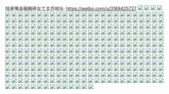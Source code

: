 陆家嘴金融搬砖女工主页地址: https://weibo.com/u/3169425727 
![](https://wx4.sinaimg.cn/mw2000/bce9993fly1h8xotoe3muj20u01407by.jpg) 
![](https://wx4.sinaimg.cn/mw2000/bce9993fly1h8vlv1vuf2j20wi1ycqlo.jpg) 
![](https://wx4.sinaimg.cn/mw2000/bce9993fly1h8vlmjmaysj20wi1ycwrj.jpg) 
![](https://wx4.sinaimg.cn/mw2000/bce9993fly1h8vlmk2mv9j20wi1ycdog.jpg) 
![](https://wx4.sinaimg.cn/mw2000/bce9993fly1h8vlmkgxcej20u01sxdtm.jpg) 
![](https://wx4.sinaimg.cn/mw2000/bce9993fly1h8rp691b4yj22c03407wk.jpg) 
![](https://wx4.sinaimg.cn/mw2000/bce9993fly1h8ipobiz64j21400u0qhv.jpg) 
![](https://wx4.sinaimg.cn/mw2000/bce9993fly1h8ipo3kt5sj21400u0aky.jpg) 
![](https://wx4.sinaimg.cn/mw2000/bce9993fly1h8ipnvgg2rj21400u0n86.jpg) 
![](https://wx4.sinaimg.cn/mw2000/bce9993fly1h8ipnre0qsj21900u0gvz.jpg) 
![](https://wx4.sinaimg.cn/mw2000/bce9993fly1h8hrdelb0ij20u00s9wge.jpg) 
![](https://wx4.sinaimg.cn/mw2000/bce9993fly1h8hjpiwjr0j22c0340npg.jpg) 
![](https://wx4.sinaimg.cn/mw2000/bce9993fly1h8hjpmmnxuj23402c0e85.jpg) 
![](https://wx4.sinaimg.cn/mw2000/bce9993fly1h8e9vurvf4j20a00dcaal.jpg) 
![](https://wx4.sinaimg.cn/mw2000/bce9993fly1h8e9vu9jfsj23402c0hdv.jpg) 
![](https://wx4.sinaimg.cn/mw2000/bce9993fly1h8e9rk9h91j21sc2ds1l0.jpg) 
![](https://wx4.sinaimg.cn/mw2000/bce9993fly1h8bsea3xt0j20u0140gtv.jpg) 
![](https://wx4.sinaimg.cn/mw2000/bce9993fly1h8bseap3wvj20u01407ch.jpg) 
![](https://wx4.sinaimg.cn/mw2000/bce9993fly1h89cut13epj20u0140do6.jpg) 
![](https://wx4.sinaimg.cn/mw2000/bce9993fly1h89cqbh0rzj21400u0tfn.jpg) 
![](https://wx4.sinaimg.cn/mw2000/bce9993fly1h8609ojj78j20u0140qas.jpg) 
![](https://wx4.sinaimg.cn/mw2000/bce9993fly1h7zs51tuh6j20u01hck09.jpg) 
![](https://wx4.sinaimg.cn/mw2000/bce9993fly1h7zs4xp8cjj20u0140gx1.jpg) 
![](https://wx4.sinaimg.cn/mw2000/bce9993fly1h7zs502h5uj21a80q049e.jpg) 
![](https://wx4.sinaimg.cn/mw2000/bce9993fly1h7yqs1m4y6j20wi1ycttt.jpg) 
![](https://wx4.sinaimg.cn/mw2000/bce9993fly1h7yqsufh9mj21pr153gyr.jpg) 
![](https://wx4.sinaimg.cn/mw2000/bce9993fly1h7y2mcqwvjj20wh101jyl.jpg) 
![](https://wx4.sinaimg.cn/mw2000/bce9993fly1h7y1rbvw63j21ps1ac1ky.jpg) 
![](https://wx4.sinaimg.cn/mw2000/bce9993fly1h7xhbk2u9xj213y0u0q8z.jpg) 
![](https://wx4.sinaimg.cn/mw2000/bce9993fly1h7xhbl39c6j21400u0wko.jpg) 
![](https://wx4.sinaimg.cn/mw2000/bce9993fly1h7vdnteh5oj20u01syafq.jpg) 
![](https://wx4.sinaimg.cn/mw2000/bce9993fly1h7u8ty8wfoj23402c0qv7.jpg) 
![](https://wx4.sinaimg.cn/mw2000/bce9993fly1h7u8typal3j20qi1b4ake.jpg) 
![](https://wx4.sinaimg.cn/mw2000/bce9993fly1h7olu7xwszj22c0340npe.jpg) 
![](https://wx4.sinaimg.cn/mw2000/bce9993fly1h7olu5zfhxj22c0340kjm.jpg) 
![](https://wx4.sinaimg.cn/mw2000/bce9993fly1h7odsh5yecj22c0340e84.jpg) 
![](https://wx4.sinaimg.cn/mw2000/bce9993fly1h7nijpxc0vj22c0340u0z.jpg) 
![](https://wx4.sinaimg.cn/mw2000/bce9993fly1h7nijrs97vj22c0340x6q.jpg) 
![](https://wx4.sinaimg.cn/mw2000/bce9993fly1h7nijtid7ej23402c0kjn.jpg) 
![](https://wx4.sinaimg.cn/mw2000/bce9993fly1h7m9sxsju2j23402c0kjn.jpg) 
![](https://wx4.sinaimg.cn/mw2000/bce9993fly1h7m9sw03iaj23402c0kjn.jpg) 
![](https://wx4.sinaimg.cn/mw2000/bce9993fly1h7m9t7ed7oj23401r04qq.jpg) 
![](https://wx4.sinaimg.cn/mw2000/bce9993fly1h7m9szq931j23402c0u0z.jpg) 
![](https://wx4.sinaimg.cn/mw2000/bce9993fly1h7m9sojh5nj23402c01l0.jpg) 
![](https://wx4.sinaimg.cn/mw2000/bce9993fly1h7m9t692tlj23402c0qv6.jpg) 
![](https://wx4.sinaimg.cn/mw2000/bce9993fly1h7m9t4qghvj22c0340npg.jpg) 
![](https://wx4.sinaimg.cn/mw2000/bce9993fly1h7hietgjz3j22c0340e84.jpg) 
![](https://wx4.sinaimg.cn/mw2000/bce9993fly1h7gavhq29pj22801o0108.jpg) 
![](https://wx4.sinaimg.cn/mw2000/bce9993fly1h7bpgo92asj20u01hcn3a.jpg) 
![](https://wx4.sinaimg.cn/mw2000/bce9993fly1h7bpgpg7ffj21hc0u0qrq.jpg) 
![](https://wx4.sinaimg.cn/mw2000/bce9993fly1h79ele9gmzj21o02807wi.jpg) 
![](https://wx4.sinaimg.cn/mw2000/bce9993fly1h73mbpfe9sj22c03407wk.jpg) 
![](https://wx4.sinaimg.cn/mw2000/bce9993fly1h71cc7moluj23402c0npd.jpg) 
![](https://wx4.sinaimg.cn/mw2000/bce9993fly1h7079i04ldj22c0340162.jpg) 
![](https://wx4.sinaimg.cn/mw2000/bce9993fgy1h6ixjoapi6j22c0340b2d.jpg) 
![](https://wx4.sinaimg.cn/mw2000/bce9993fgy1h6ixlsvs1xj20vx36cnat.jpg) 
![](https://wx4.sinaimg.cn/mw2000/bce9993fgy1h6ixghhxy6j23402c0b2c.jpg) 
![](https://wx4.sinaimg.cn/mw2000/bce9993fgy1h6ixhavhj4j23402c0hdw.jpg) 
![](https://wx4.sinaimg.cn/mw2000/bce9993fgy1h6ixl9mrx8j23402c0nph.jpg) 
![](https://wx4.sinaimg.cn/mw2000/bce9993fgy1h6ixjeca4ej22c0340u0y.jpg) 
![](https://wx4.sinaimg.cn/mw2000/bce9993fgy1h6ixli2g59j23402c0hdv.jpg) 
![](https://wx4.sinaimg.cn/mw2000/bce9993fgy1h6ixfuen8zj23402c07wj.jpg) 
![](https://wx4.sinaimg.cn/mw2000/bce9993fgy1h6ixj2aw5tj23402c0b2c.jpg) 
![](https://wx4.sinaimg.cn/mw2000/bce9993fgy1h6ixlelyb0j23402c0x3d.jpg) 
![](https://wx4.sinaimg.cn/mw2000/bce9993fgy1h6ixiqvvnsj20xc230qv5.jpg) 
![](https://wx4.sinaimg.cn/mw2000/bce9993fgy1h6ixkvq07zj23402c0e1u.jpg) 
![](https://wx4.sinaimg.cn/mw2000/bce9993fgy1h6ixllpc5oj222h2rbhdv.jpg) 
![](https://wx4.sinaimg.cn/mw2000/bce9993fgy1h6ixlppwudj22c0340x6q.jpg) 
![](https://wx4.sinaimg.cn/mw2000/bce9993fgy1h6ixlwhietj20n936cx6p.jpg) 
![](https://wx4.sinaimg.cn/mw2000/bce9993fly1h69uue80mlj22c03401l0.jpg) 
![](https://wx4.sinaimg.cn/mw2000/bce9993fly1h69uuinr4oj22c0340e81.jpg) 
![](https://wx4.sinaimg.cn/mw2000/bce9993fly1h69uugfdsvj22c0340x6s.jpg) 
![](https://wx4.sinaimg.cn/mw2000/bce9993fly1h68mqbaz1pj22c0340e83.jpg) 
![](https://wx4.sinaimg.cn/mw2000/bce9993fly1h68mqck3mnj22c03404ms.jpg) 
![](https://wx4.sinaimg.cn/mw2000/bce9993fly1h68mq9nvy7j21hc0u048a.jpg) 
![](https://wx4.sinaimg.cn/mw2000/bce9993fly1h64ttrtx1xj222o33ywo2.jpg) 
![](https://wx4.sinaimg.cn/mw2000/bce9993fly1h5j7nhz1aoj21hc0u0tqx.jpg) 
![](https://wx4.sinaimg.cn/mw2000/bce9993fly1h5j7njs4fwj22zg1oghdt.jpg) 
![](https://wx4.sinaimg.cn/mw2000/bce9993fly1h5j7nmrlqzj23401r0e82.jpg) 
![](https://wx4.sinaimg.cn/mw2000/bce9993fly1h5j7nr6m1ej23401r0qv8.jpg) 
![](https://wx4.sinaimg.cn/mw2000/bce9993fly1h5dj2ljxtwj21r03401ky.jpg) 
![](https://wx4.sinaimg.cn/mw2000/bce9993fly1h5dj2j36aij23401r07wi.jpg) 
![](https://wx4.sinaimg.cn/mw2000/bce9993fly1h5dj2nzc36j23401r07wi.jpg) 
![](https://wx4.sinaimg.cn/mw2000/bce9993fly1h5dj2qw2o0j22vl1ma1ky.jpg) 
![](https://wx4.sinaimg.cn/mw2000/bce9993fly1h56kula8zwj23401r0qv6.jpg) 
![](https://wx4.sinaimg.cn/mw2000/bce9993fly1h56kudgxzlj22c0340u0y.jpg) 
![](https://wx4.sinaimg.cn/mw2000/bce9993fly1h56kusoeokj23402c07wi.jpg) 
![](https://wx4.sinaimg.cn/mw2000/bce9993fly1h56kuw3mxlj22c0340hdu.jpg) 
![](https://wx4.sinaimg.cn/mw2000/bce9993fly1h56kv0fgvmj23402c01ky.jpg) 
![](https://wx4.sinaimg.cn/mw2000/bce9993fly1h56ku6ms06j21rj2c0x6p.jpg) 
![](https://wx4.sinaimg.cn/mw2000/bce9993fly1h56kuab9d5j22c03401l0.jpg) 
![](https://wx4.sinaimg.cn/mw2000/bce9993fly1h56kuhpj5kj23401r0hdu.jpg) 
![](https://wx4.sinaimg.cn/mw2000/bce9993fly1h56kv5ng7gj23402c0hdv.jpg) 
![](https://wx4.sinaimg.cn/mw2000/bce9993fly1h56kupav6yj23401r0e82.jpg) 
![](https://wx4.sinaimg.cn/mw2000/bce9993fly1h54u3tc3npj20u00u0ak1.jpg) 
![](https://wx4.sinaimg.cn/mw2000/bce9993fly1h4zmp4jpmmj22c0340b2b.jpg) 
![](https://wx4.sinaimg.cn/mw2000/bce9993fly1h4zmo6dbiqj23402c0kjo.jpg) 
![](https://wx4.sinaimg.cn/mw2000/bce9993fly1h4zmovxgrgj23402c0npf.jpg) 
![](https://wx4.sinaimg.cn/mw2000/bce9993fly1h4zmofq02wj23402c0x6s.jpg) 
![](https://wx4.sinaimg.cn/mw2000/bce9993fly1h4zmny9ejzj22c0340kjm.jpg) 
![](https://wx4.sinaimg.cn/mw2000/bce9993fly1h4zmp1tmnsj22c0340kjn.jpg) 
![](https://wx4.sinaimg.cn/mw2000/bce9993fly1h4x49mwzpqj22c0340npe.jpg) 
![](https://wx4.sinaimg.cn/mw2000/bce9993fly1h4x49i02y5j23402c0qv7.jpg) 
![](https://wx4.sinaimg.cn/mw2000/bce9993fly1h4w2r2nftsj23401r0npe.jpg) 
![](https://wx4.sinaimg.cn/mw2000/bce9993fly1h4w2r6e1a5j23401r04qr.jpg) 
![](https://wx4.sinaimg.cn/mw2000/bce9993fly1h47y6mhxm4j23402c0b2a.jpg) 
![](https://wx4.sinaimg.cn/mw2000/bce9993fly1h47y6pg0jzj22c0340u0x.jpg) 
![](https://wx4.sinaimg.cn/mw2000/bce9993fly1h47y6sh2byj22c0340b2a.jpg) 
![](https://wx4.sinaimg.cn/mw2000/bce9993fly1h3rng6ef7pj219812bkbd.jpg) 
![](https://wx4.sinaimg.cn/mw2000/bce9993fly1h3o9oh1vs7j22c03407wi.jpg) 
![](https://wx4.sinaimg.cn/mw2000/bce9993fly1h3o9ozgfrfj23402c0e82.jpg) 
![](https://wx4.sinaimg.cn/mw2000/bce9993fly1h3o9p34kp7j21r0340x6p.jpg) 
![](https://wx4.sinaimg.cn/mw2000/bce9993fly1h3o9ofqtsoj23402c0u0y.jpg) 
![](https://wx4.sinaimg.cn/mw2000/bce9993fly1h33djt4qg1j23401r0qv7.jpg) 
![](https://wx4.sinaimg.cn/mw2000/bce9993fly1h33djusmp6j23401r07wj.jpg) 
![](https://wx4.sinaimg.cn/mw2000/bce9993fly1h33djrt1ssj20n01ds7iz.jpg) 
![](https://wx4.sinaimg.cn/mw2000/bce9993fly1h33djwbdf7j23401r0qv6.jpg) 
![](https://wx4.sinaimg.cn/mw2000/bce9993fly1h33dk8i00wj23401r01ky.jpg) 
![](https://wx4.sinaimg.cn/mw2000/bce9993fly1h33djxla6oj23401r01kz.jpg) 
![](https://wx4.sinaimg.cn/mw2000/bce9993fly1h33dk7ekvgj23401r07wj.jpg) 
![](https://wx4.sinaimg.cn/mw2000/bce9993fly1h33dk5sg09j23401r0kjm.jpg) 
![](https://wx4.sinaimg.cn/mw2000/bce9993fly1h33djzr7rdj23401r04qr.jpg) 
![](https://wx4.sinaimg.cn/mw2000/bce9993fly1h33dk36hcxj23401r0u0x.jpg) 
![](https://wx4.sinaimg.cn/mw2000/bce9993fly1h33dk0y37xj23401r07wj.jpg) 
![](https://wx4.sinaimg.cn/mw2000/bce9993fly1h33dk25k2bj23401r0npe.jpg) 
![](https://wx4.sinaimg.cn/mw2000/bce9993fly1h33dk4a662j23401r0b2b.jpg) 
![](https://wx4.sinaimg.cn/mw2000/bce9993fly1h2yjt3dxgbj21sc2dsx6p.jpg) 
![](https://wx4.sinaimg.cn/mw2000/bce9993fly1h2pboeaewnj20n01dsk4z.jpg) 
![](https://wx4.sinaimg.cn/mw2000/bce9993fly1h2pbofdonaj22c0340x6q.jpg) 
![](https://wx4.sinaimg.cn/mw2000/bce9993fly1h2iaezvwfcj22c0340x6q.jpg) 
![](https://wx4.sinaimg.cn/mw2000/bce9993fly1h2iaf0bglgj20u0140ajr.jpg) 
![](https://wx4.sinaimg.cn/mw2000/bce9993fly1h2iaexkwyqj20u0140qdh.jpg) 
![](https://wx4.sinaimg.cn/mw2000/bce9993fly1h1yymc6bexj22zd28j1kz.jpg) 
![](https://wx4.sinaimg.cn/mw2000/bce9993fly1h1yymdfi3lj22rq22sqv5.jpg) 
![](https://wx4.sinaimg.cn/mw2000/bce9993fly1h1xczi0iw7j20sk0ny42w.jpg) 
![](https://wx4.sinaimg.cn/mw2000/bce9993fly1h1xczibcngj20n30p9qd7.jpg) 
![](https://wx4.sinaimg.cn/mw2000/bce9993fly1h1qosxqq33j21sc2dskjn.jpg) 
![](https://wx4.sinaimg.cn/mw2000/bce9993fly1h1qosw4kiej21sc2dskjm.jpg) 
![](https://wx4.sinaimg.cn/mw2000/bce9993fly1h1qot95donj22c0340kjp.jpg) 
![](https://wx4.sinaimg.cn/mw2000/bce9993fly1h1qosm8xu9j21oh2ns7wh.jpg) 
![](https://wx4.sinaimg.cn/mw2000/bce9993fly1h1o159kyyij20n01dsawx.jpg) 
![](https://wx4.sinaimg.cn/mw2000/bce9993fly1h1d18fyeq5j22801o0npe.jpg) 
![](https://wx4.sinaimg.cn/mw2000/bce9993fly1h1d18bx4b4j21sc2cwkjm.jpg) 
![](https://wx4.sinaimg.cn/mw2000/bce9993fly1h1d18hsmh6j22ds1sc1kz.jpg) 
![](https://wx4.sinaimg.cn/mw2000/bce9993fly1h1d18kvmfij21q62bh7wi.jpg) 
![](https://wx4.sinaimg.cn/mw2000/bce9993fly1h1d18ijh0sj227o1h4b29.jpg) 
![](https://wx4.sinaimg.cn/mw2000/bce9993fly1h1d18jw4kej22202qob2b.jpg) 
![](https://wx4.sinaimg.cn/mw2000/bce9993fly1h1ahlmopudj21o01o0u0x.jpg) 
![](https://wx4.sinaimg.cn/mw2000/bce9993fly1h177yh35goj21sc2ds1ky.jpg) 
![](https://wx4.sinaimg.cn/mw2000/bce9993fly1h150w19gvcj20n01dsdzr.jpg) 
![](https://wx4.sinaimg.cn/mw2000/bce9993fly1h1104g4i6lj23401r0kjl.jpg) 
![](https://wx4.sinaimg.cn/mw2000/bce9993fly1h1104ha06rj21r0340npd.jpg) 
![](https://wx4.sinaimg.cn/mw2000/bce9993fly1h10ddv11p9j20n0194q84.jpg) 
![](https://wx4.sinaimg.cn/mw2000/bce9993fly1h10ddu5qlfj20n01ds46u.jpg) 
![](https://wx4.sinaimg.cn/mw2000/bce9993fly1h10ddwqz72j20n01dsk10.jpg) 
![](https://wx4.sinaimg.cn/mw2000/bce9993fly1h10ddxyj1ej20n01dsn52.jpg) 
![](https://wx4.sinaimg.cn/mw2000/bce9993fly1h10ddzyz92j20n01dsajh.jpg) 
![](https://wx4.sinaimg.cn/mw2000/bce9993fly1h10de1r9e9j20n01dsjzu.jpg) 
![](https://wx4.sinaimg.cn/mw2000/bce9993fly1h0yktitavrj22c02c0kjl.jpg) 
![](https://wx4.sinaimg.cn/mw2000/bce9993fly1h0yktjpryij22c02c0npd.jpg) 
![](https://wx4.sinaimg.cn/mw2000/bce9993fly1h0v3ox08ioj20mz0bgtar.jpg) 
![](https://wx4.sinaimg.cn/mw2000/bce9993fly1h0r5gfw2q0j20n01ds7dk.jpg) 
![](https://wx4.sinaimg.cn/mw2000/bce9993fly1h0qis1cpc8j22c02c0kjm.jpg) 
![](https://wx4.sinaimg.cn/mw2000/bce9993fly1h0pfffltzrj20n01dsat0.jpg) 
![](https://wx4.sinaimg.cn/mw2000/bce9993fly1h0pfdvh4zqj20n01dsdyg.jpg) 
![](https://wx4.sinaimg.cn/mw2000/bce9993fly1h0p9r5c44oj23401r0hdu.jpg) 
![](https://wx4.sinaimg.cn/mw2000/bce9993fly1h0p9r6nfv3j23401r04qq.jpg) 
![](https://wx4.sinaimg.cn/mw2000/bce9993fly1h0p9r3pygmj23401r04qq.jpg) 
![](https://wx4.sinaimg.cn/mw2000/bce9993fly1h0p9r7f540j21hc0u0ay7.jpg) 
![](https://wx4.sinaimg.cn/mw2000/bce9993fly1h0p9r7rdsaj215h0nb14j.jpg) 
![](https://wx4.sinaimg.cn/mw2000/bce9993fly1h0p9r89mhsj21hc0u0kbj.jpg) 
![](https://wx4.sinaimg.cn/mw2000/bce9993fly1h0otwp5xadj23401r0kjm.jpg) 
![](https://wx4.sinaimg.cn/mw2000/bce9993fly1h0otwqbbnaj23401r04qq.jpg) 
![](https://wx4.sinaimg.cn/mw2000/bce9993fly1h0otwrqj1gj23401r0b2a.jpg) 
![](https://wx4.sinaimg.cn/mw2000/bce9993fly1h0otwsy6egj23401r0hdu.jpg) 
![](https://wx4.sinaimg.cn/mw2000/bce9993fly1h0otwvq9qdj23401r01ky.jpg) 
![](https://wx4.sinaimg.cn/mw2000/bce9993fly1h0otwnx2plj23401r0kjm.jpg) 
![](https://wx4.sinaimg.cn/mw2000/bce9993fly1h0genszhztj22c02c01ky.jpg) 
![](https://wx4.sinaimg.cn/mw2000/bce9993fly1h0genuh3gwj22c02c0qv5.jpg) 
![](https://wx4.sinaimg.cn/mw2000/bce9993fly1h0dr4z1w8pj22c02c0e83.jpg) 
![](https://wx4.sinaimg.cn/mw2000/bce9993fly1h0dr97r6muj20k00zkwk2.jpg) 
![](https://wx4.sinaimg.cn/mw2000/bce9993fly1h02t1526r6j20u0140n6u.jpg) 
![](https://wx4.sinaimg.cn/mw2000/bce9993fly1h00dlz8z72j22yo1o0kjn.jpg) 
![](https://wx4.sinaimg.cn/mw2000/bce9993fly1h00dkkixu1j22c02c0npd.jpg) 
![](https://wx4.sinaimg.cn/mw2000/bce9993fly1h00dm38watj22yo1o0e83.jpg) 
![](https://wx4.sinaimg.cn/mw2000/bce9993fly1h00dkbugy0j22yo1o0npe.jpg) 
![](https://wx4.sinaimg.cn/mw2000/bce9993fly1h00dkspz6jj21o02you10.jpg) 
![](https://wx4.sinaimg.cn/mw2000/bce9993fly1h00dl22aiqj21ly2v24qq.jpg) 
![](https://wx4.sinaimg.cn/mw2000/bce9993fly1h00dkyugllj22yo1o01kz.jpg) 
![](https://wx4.sinaimg.cn/mw2000/bce9993fly1h00dl8ieoqj22yo1o0x6q.jpg) 
![](https://wx4.sinaimg.cn/mw2000/bce9993fly1h00dlczeg9j21o02yo1kz.jpg) 
![](https://wx4.sinaimg.cn/mw2000/bce9993fly1h00dlhes34j22yo1o01l0.jpg) 
![](https://wx4.sinaimg.cn/mw2000/bce9993fly1h00dlkgbk1j22yo1o04qr.jpg) 
![](https://wx4.sinaimg.cn/mw2000/bce9993fly1h00dlop2o3j22yo1o0b2b.jpg) 
![](https://wx4.sinaimg.cn/mw2000/bce9993fly1h00dkvqgacj22yo1o07wj.jpg) 
![](https://wx4.sinaimg.cn/mw2000/bce9993fly1h00dm7tf7cj21o02yo4qs.jpg) 
![](https://wx4.sinaimg.cn/mw2000/bce9993fly1h00dmam6rrj22yo1o0qv7.jpg) 
![](https://wx4.sinaimg.cn/mw2000/bce9993fly1gycyc5rdrhj21d00pkn3l.jpg) 
![](https://wx4.sinaimg.cn/mw2000/bce9993fly1gyao35j4rij20n01ds76y.jpg) 
![](https://wx4.sinaimg.cn/mw2000/bce9993fly1gyao39237zj20n01ds476.jpg) 
![](https://wx4.sinaimg.cn/mw2000/bce9993fly1gxxbmkhlpbj22c03404qq.jpg) 
![](https://wx4.sinaimg.cn/mw2000/bce9993fly1gxxbmhudhrj22c0340hdu.jpg) 
![](https://wx4.sinaimg.cn/mw2000/bce9993fly1gxxbmn91o0j22c0340e82.jpg) 
![](https://wx4.sinaimg.cn/mw2000/bce9993fly1gxxbmtk8m7j22yo1o07wk.jpg) 
![](https://wx4.sinaimg.cn/mw2000/bce9993fly1gxxbmz8vo6j21o0280e83.jpg) 
![](https://wx4.sinaimg.cn/mw2000/bce9993fly1gxgwc9u5z6j212w0l0460.jpg) 
![](https://wx4.sinaimg.cn/mw2000/bce9993fly1gxbf8xrmq1j231f1oghdt.jpg) 
![](https://wx4.sinaimg.cn/mw2000/bce9993fly1gxbf8yw65vj23111j37wh.jpg) 
![](https://wx4.sinaimg.cn/mw2000/bce9993fly1gxbf8zz530j22v825f4qp.jpg) 
![](https://wx4.sinaimg.cn/mw2000/bce9993fly1gxbf8wcd79j22vu1zou0x.jpg) 
![](https://wx4.sinaimg.cn/mw2000/bce9993fly1gwfrm34nnqj219f0w8qdh.jpg) 
![](https://wx4.sinaimg.cn/mw2000/bce9993fly1gw5d7rlkh7j21nk26s4qq.jpg) 
![](https://wx4.sinaimg.cn/mw2000/bce9993fly1gw5d98es5nj21o02807wi.jpg) 
![](https://wx4.sinaimg.cn/mw2000/bce9993fly1gvxn3jptwkj23401r0x6p.jpg) 
![](https://wx4.sinaimg.cn/mw2000/bce9993fly1gvxn3h3ohfj23402c01l0.jpg) 
![](https://wx4.sinaimg.cn/mw2000/bce9993fly1gvxn3c9uk0j23402c0kjo.jpg) 
![](https://wx4.sinaimg.cn/mw2000/bce9993fly1gvxn39ohf5j21sc2dse82.jpg) 
![](https://wx4.sinaimg.cn/mw2000/bce9993fly1gvxn49t6qjj23402c0hdu.jpg) 
![](https://wx4.sinaimg.cn/mw2000/bce9993fly1gvxn3deayuj22ds1sce82.jpg) 
![](https://wx4.sinaimg.cn/mw2000/003suApNly1gvqnurya0rj62c0340qv602.jpg) 
![](https://wx4.sinaimg.cn/mw2000/003suApNly1gvqnun4tpaj60n00cfmys02.jpg) 
![](https://wx4.sinaimg.cn/mw2000/003suApNly1gvqnuouhh6j62c0340npd02.jpg) 
![](https://wx4.sinaimg.cn/mw2000/bce9993fly1gvqnuuw9vlj23402c0kjm.jpg) 
![](https://wx4.sinaimg.cn/mw2000/bce9993fly1gvqnuhw1osj22c03404qr.jpg) 
![](https://wx4.sinaimg.cn/mw2000/003suApNly1gvqnumrcb0j61sc2dskjl02.jpg) 
![](https://wx4.sinaimg.cn/mw2000/003suApNly1gvqnuywlkxj62c03407wj02.jpg) 
![](https://wx4.sinaimg.cn/mw2000/003suApNly1gvqnuko9skj61sc2ds1ky02.jpg) 
![](https://wx4.sinaimg.cn/mw2000/bce9993fly1gvqnv9eoarj23402c01l0.jpg) 
![](https://wx4.sinaimg.cn/mw2000/003suApNly1gv8y8r5a2oj63402c0npe02.jpg) 
![](https://wx4.sinaimg.cn/mw2000/003suApNly1gv8y8v19yuj63401r0e8202.jpg) 
![](https://wx4.sinaimg.cn/mw2000/003suApNly1gv8y8zm77kj63402c0u0z02.jpg) 
![](https://wx4.sinaimg.cn/mw2000/003suApNly1gv8y93nlhaj62c0340b2a02.jpg) 
![](https://wx4.sinaimg.cn/mw2000/003suApNly1gv8y8mheqaj63402c0hdu02.jpg) 
![](https://wx4.sinaimg.cn/mw2000/003suApNly1gv8y98aiy5j62c0340kjm02.jpg) 
![](https://wx4.sinaimg.cn/mw2000/003suApNly1gv4q85pundj62c03407wj02.jpg) 
![](https://wx4.sinaimg.cn/mw2000/bce9993fly1gv4q8sjx19j22c0340hdu.jpg) 
![](https://wx4.sinaimg.cn/mw2000/bce9993fly1gv4q82yicsj22ds1scnpe.jpg) 
![](https://wx4.sinaimg.cn/mw2000/bce9993fly1gv4q8fgd4fj22c0340b2c.jpg) 
![](https://wx4.sinaimg.cn/mw2000/bce9993fly1gv4q8c6qtqj22ds1sckjm.jpg) 
![](https://wx4.sinaimg.cn/mw2000/bce9993fly1gv4q8pwlwdj22c0340hdt.jpg) 
![](https://wx4.sinaimg.cn/mw2000/bce9993fly1gv4q6gbwgcj21e12kvx1s.jpg) 
![](https://wx4.sinaimg.cn/mw2000/003suApNly1gv4q8a36z8j62c0340u0z02.jpg) 
![](https://wx4.sinaimg.cn/mw2000/003suApNly1gv4q7raxvqj62801o0b2902.jpg) 
![](https://wx4.sinaimg.cn/mw2000/003suApNgy1guu9l2yhscj61de0rsq9n02.jpg) 
![](https://wx4.sinaimg.cn/mw2000/003suApNgy1guu9lnnil8j631r1pqqv502.jpg) 
![](https://wx4.sinaimg.cn/mw2000/003suApNgy1guu9lpcj37j62vh25mb2902.jpg) 
![](https://wx4.sinaimg.cn/mw2000/003suApNgy1guu9l6gpwyj63402c07wj02.jpg) 
![](https://wx4.sinaimg.cn/mw2000/003suApNgy1guu9ligb0gj61470lx0xy02.jpg) 
![](https://wx4.sinaimg.cn/mw2000/003suApNgy1guu9m2rp3uj63402c04qq02.jpg) 
![](https://wx4.sinaimg.cn/mw2000/003suApNgy1guu9l85eh0j624u2ughdt02.jpg) 
![](https://wx4.sinaimg.cn/mw2000/003suApNgy1guu9lltyubj63402c0qv802.jpg) 
![](https://wx4.sinaimg.cn/mw2000/003suApNgy1guu9lvnsoyj63402c0nph02.jpg) 
![](https://wx4.sinaimg.cn/mw2000/003suApNgy1guu9lfdixaj62c0340hdw02.jpg) 
![](https://wx4.sinaimg.cn/mw2000/003suApNgy1guu9lrkyt7j63402c0kjl02.jpg) 
![](https://wx4.sinaimg.cn/mw2000/003suApNgy1guu9lhu5a3j62c02c0e8202.jpg) 
![](https://wx4.sinaimg.cn/mw2000/003suApNgy1gut83fj4msj63402c01kz02.jpg) 
![](https://wx4.sinaimg.cn/mw2000/003suApNgy1gut86htahmj62c0340u0y02.jpg) 
![](https://wx4.sinaimg.cn/mw2000/003suApNgy1gut80tvekgj62c0340hdu02.jpg) 
![](https://wx4.sinaimg.cn/mw2000/003suApNgy1gut80r1vqbj63402c01kz02.jpg) 
![](https://wx4.sinaimg.cn/mw2000/003suApNgy1gut80vsuolj62801o01ky02.jpg) 
![](https://wx4.sinaimg.cn/mw2000/003suApNgy1gut8365im7j62c0340e8402.jpg) 
![](https://wx4.sinaimg.cn/mw2000/003suApNgy1gut80o2dgtj6340340u1002.jpg) 
![](https://wx4.sinaimg.cn/mw2000/003suApNgy1gut82sbiuwj63402c07wi02.jpg) 
![](https://wx4.sinaimg.cn/mw2000/003suApNgy1gut832dwubj63403404qu02.jpg) 
![](https://wx4.sinaimg.cn/mw2000/003suApNgy1gut83b0jf6j63402c0npe02.jpg) 
![](https://wx4.sinaimg.cn/mw2000/003suApNly1gunho76da6j60n01ds7wh02.jpg) 
![](https://wx4.sinaimg.cn/mw2000/003suApNly1gul4t3lh91j63402c0npe02.jpg) 
![](https://wx4.sinaimg.cn/mw2000/003suApNly1gul4t7ou2yj63402c0npe02.jpg) 
![](https://wx4.sinaimg.cn/mw2000/003suApNly1gul4tf1sg4j63402c0npe02.jpg) 
![](https://wx4.sinaimg.cn/mw2000/003suApNly1gul4szfmkfj63402c01ky02.jpg) 
![](https://wx4.sinaimg.cn/mw2000/003suApNly1gul4sj68wpj63402c0qv802.jpg) 
![](https://wx4.sinaimg.cn/mw2000/003suApNly1gul4tayutjj62c0340u0x02.jpg) 
![](https://wx4.sinaimg.cn/mw2000/003suApNly1gul4stzn33j62c0340qv702.jpg) 
![](https://wx4.sinaimg.cn/mw2000/003suApNly1gul4sd3ch8j63402c0kjm02.jpg) 
![](https://wx4.sinaimg.cn/mw2000/bce9993fly1gul4thu718j23402c0x6p.jpg) 
![](https://wx4.sinaimg.cn/mw2000/003suApNly1gu5087m87gj63402c0npf02.jpg) 
![](https://wx4.sinaimg.cn/mw2000/003suApNly1gu507uwsubj620f2mz1kz02.jpg) 
![](https://wx4.sinaimg.cn/mw2000/003suApNly1gu508c4ubzj63402c0u0y02.jpg) 
![](https://wx4.sinaimg.cn/mw2000/bce9993fly1gu5082i95jj22c0340qv6.jpg) 
![](https://wx4.sinaimg.cn/mw2000/003suApNly1gu507rmfwgj63402c0e8202.jpg) 
![](https://wx4.sinaimg.cn/mw2000/003suApNly1gu508a0tmlj61fb29t1kx02.jpg) 
![](https://wx4.sinaimg.cn/mw2000/003suApNly1gu507ymkwqj624i2zr1l002.jpg) 
![](https://wx4.sinaimg.cn/mw2000/bce9993fly1gu3pbzz1ysj21ds0n01kx.jpg) 
![](https://wx4.sinaimg.cn/mw2000/bce9993fly1gu3pap9egmj22c0340kjl.jpg) 
![](https://wx4.sinaimg.cn/mw2000/003suApNly1gu3pf0zyjgj60u00u0aec02.jpg) 
![](https://wx4.sinaimg.cn/mw2000/003suApNly1gu3pao42g9j61mq260e8202.jpg) 
![](https://wx4.sinaimg.cn/mw2000/003suApNly1gu3pdoy1kmj62c02c0qv502.jpg) 
![](https://wx4.sinaimg.cn/mw2000/003suApNly1gu3pambdwvj62c0340x6p02.jpg) 
![](https://wx4.sinaimg.cn/mw2000/003suApNly1gtugjm8ywnj61r61r6b2902.jpg) 
![](https://wx4.sinaimg.cn/mw2000/003suApNly1gtugjblsq1j62c02c0b2902.jpg) 
![](https://wx4.sinaimg.cn/mw2000/003suApNly1gtugjfedvvj63402c01ky02.jpg) 
![](https://wx4.sinaimg.cn/mw2000/003suApNly1gtugjiy264j62c02c0e8102.jpg) 
![](https://wx4.sinaimg.cn/mw2000/bce9993fly1gtugjknqsqj22c02c0txj.jpg) 
![](https://wx4.sinaimg.cn/mw2000/003suApNly1gtugjhrfjwj62c02c01ky02.jpg) 
![](https://wx4.sinaimg.cn/mw2000/003suApNly1gtugjcul6hj62c02c0b2902.jpg) 
![](https://wx4.sinaimg.cn/mw2000/003suApNly1gtojwovlq5j60n01dsh2202.jpg) 
![](https://wx4.sinaimg.cn/mw2000/003suApNly1gtojwo3db0j627c27cx6q02.jpg) 
![](https://wx4.sinaimg.cn/mw2000/003suApNly1gtojwqbqzej62c03404qq02.jpg) 
![](https://wx4.sinaimg.cn/mw2000/003suApNly1gtnnz6use6j63402c07wj02.jpg) 
![](https://wx4.sinaimg.cn/mw2000/003suApNly1gtnnzf4jdzj62c0340x6r02.jpg) 
![](https://wx4.sinaimg.cn/mw2000/003suApNly1gtnnzq56onj63402c0e8302.jpg) 
![](https://wx4.sinaimg.cn/mw2000/003suApNly1gtnnzb2e8rj63402c0e8202.jpg) 
![](https://wx4.sinaimg.cn/mw2000/003suApNly1gtno0okwchj62c0340e8302.jpg) 
![](https://wx4.sinaimg.cn/mw2000/003suApNly1gtno00qje8j63402c01kz02.jpg) 
![](https://wx4.sinaimg.cn/mw2000/003suApNly1gtnnzwkewnj62c0340qv702.jpg) 
![](https://wx4.sinaimg.cn/mw2000/003suApNly1gtnnz93zz3j62c02c04qr02.jpg) 
![](https://wx4.sinaimg.cn/mw2000/bce9993fly1gtnnzsoy2lj23402c0b2b.jpg) 
![](https://wx4.sinaimg.cn/mw2000/bce9993fly1gtno0579tej22c02c0x6s.jpg) 
![](https://wx4.sinaimg.cn/mw2000/bce9993fly1gstjawy6abj23402c0b2b.jpg) 
![](https://wx4.sinaimg.cn/mw2000/bce9993fly1gstjas4wkxj23402c0b2a.jpg) 
![](https://wx4.sinaimg.cn/mw2000/bce9993fly1gstjaymzo9j23402c0x6p.jpg) 
![](https://wx4.sinaimg.cn/mw2000/bce9993fly1gslg17xw5pj22c03404qr.jpg) 
![](https://wx4.sinaimg.cn/mw2000/bce9993fly1gslfzwimtej23402c0e82.jpg) 
![](https://wx4.sinaimg.cn/mw2000/bce9993fly1gslg0jw8m1j23402c04qr.jpg) 
![](https://wx4.sinaimg.cn/mw2000/bce9993fly1gslg1agrtzj22c0340hdu.jpg) 
![](https://wx4.sinaimg.cn/mw2000/bce9993fly1gslg1cefqhj22c0340b2a.jpg) 
![](https://wx4.sinaimg.cn/mw2000/bce9993fly1gslg1e8wotj22c0340e81.jpg) 
![](https://wx4.sinaimg.cn/mw2000/003suApNly1gs7muxtprdj62c0340kjn02.jpg) 
